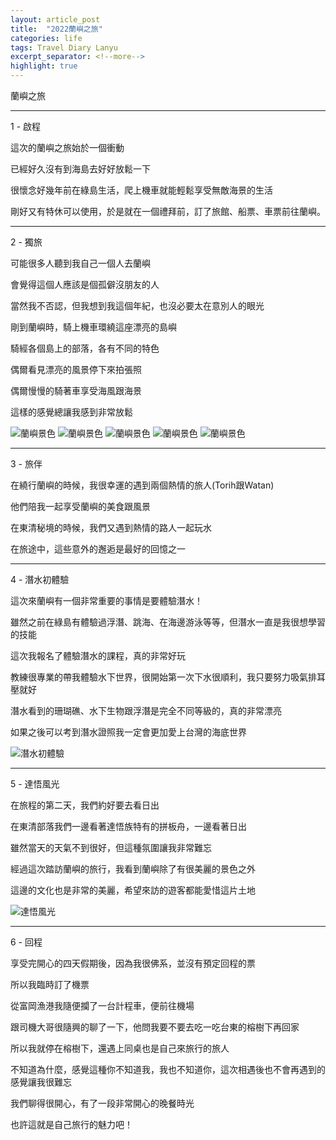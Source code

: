 ```yaml
---
layout: article_post
title:  "2022蘭嶼之旅"
categories: life
tags: Travel Diary Lanyu
excerpt_separator: <!--more-->
highlight: true
---
```


蘭嶼之旅

---
1 - 啟程

這次的蘭嶼之旅始於一個衝動

已經好久沒有到海島去好好放鬆一下

很懷念好幾年前在綠島生活，爬上機車就能輕鬆享受無敵海景的生活

剛好又有特休可以使用，於是就在一個禮拜前，訂了旅館、船票、車票前往蘭嶼。


<!--more-->

---
2 - 獨旅

可能很多人聽到我自己一個人去蘭嶼

會覺得這個人應該是個孤僻沒朋友的人

當然我不否認，但我想到我這個年紀，也沒必要太在意別人的眼光

剛到蘭嶼時，騎上機車環繞這座漂亮的島嶼

騎經各個島上的部落，各有不同的特色

偶爾看見漂亮的風景停下來拍張照

偶爾慢慢的騎著車享受海風跟海景

這樣的感覺總讓我感到非常放鬆

<img src="https://i.imgur.com/OzhBznU.jpg" alt="蘭嶼景色" style="max-width:50%">

<img src="https://i.imgur.com/RPS3hip.jpg" alt="蘭嶼景色" style="max-width:50%">

<img src="https://i.imgur.com/GVDG4ya.jpg" alt="蘭嶼景色" style="max-width:50%">

<img src="https://i.imgur.com/hYIookY.jpg" alt="蘭嶼景色" style="max-width:50%">

<img src="https://i.imgur.com/O16nFph.jpg" alt="蘭嶼景色" style="max-width:50%">

---
3 - 旅伴

在繞行蘭嶼的時候，我很幸運的遇到兩個熱情的旅人(Torih跟Watan)

他們陪我一起享受蘭嶼的美食跟風景

在東清秘境的時候，我們又遇到熱情的路人一起玩水

在旅途中，這些意外的邂逅是最好的回憶之一

---
4 - 潛水初體驗

這次來蘭嶼有一個非常重要的事情是要體驗潛水！

雖然之前在綠島有體驗過浮潛、跳海、在海邊游泳等等，但潛水一直是我很想學習的技能

這次我報名了體驗潛水的課程，真的非常好玩

教練很專業的帶我體驗水下世界，很開始第一次下水很順利，我只要努力吸氣排耳壓就好

潛水看到的珊瑚礁、水下生物跟浮潛是完全不同等級的，真的非常漂亮

如果之後可以考到潛水證照我一定會更加愛上台灣的海底世界

<img src="https://i.imgur.com/0e7l7kl.jpg" alt="潛水初體驗" style="max-width:50%">

---
5 - 達悟風光

在旅程的第二天，我們約好要去看日出

在東清部落我們一邊看著達悟族特有的拼板舟，一邊看著日出

雖然當天的天氣不到很好，但這種氛圍讓我非常難忘

經過這次踏訪蘭嶼的旅行，我看到蘭嶼除了有很美麗的景色之外

這邊的文化也是非常的美麗，希望來訪的遊客都能愛惜這片土地

<img src="https://i.imgur.com/pXG5AdN.jpg" alt="達悟風光" style="max-width:50%">

---
6 - 回程

享受完開心的四天假期後，因為我很佛系，並沒有預定回程的票

所以我臨時訂了機票

從富岡漁港我隨便攔了一台計程車，便前往機場

跟司機大哥很隨興的聊了一下，他問我要不要去吃一吃台東的榕樹下再回家

所以我就停在榕樹下，還遇上同桌也是自己來旅行的旅人

不知道為什麼，感覺這種你不知道我，我也不知道你，這次相遇後也不會再遇到的感覺讓我很難忘

我們聊得很開心，有了一段非常開心的晚餐時光

也許這就是自己旅行的魅力吧！

